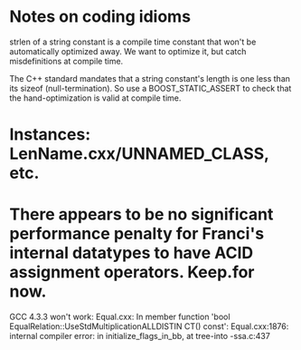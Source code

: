 Notes on coding idioms
=====
strlen of a string constant is a compile time constant that won't be 
automatically optimized away.  We want to optimize it, but catch 
misdefinitions at compile time.

The C++ standard mandates that a string constant's length is one less than 
its sizeof (null-termination).  So use a BOOST_STATIC_ASSERT to check that the 
hand-optimization is valid at compile time.

Instances:
LenName.cxx/UNNAMED_CLASS, etc.
=====
There appears to be no significant performance penalty for Franci's internal 
datatypes to have ACID assignment operators.  Keep.for now.
=====
GCC 4.3.3 won't work:
Equal.cxx: In member function 'bool EqualRelation::UseStdMultiplicationALLDISTIN
CT() const':
Equal.cxx:1876: internal compiler error: in initialize_flags_in_bb, at tree-into
-ssa.c:437

